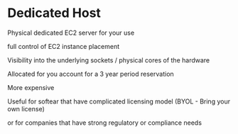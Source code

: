 # Dedicated Host
Physical dedicated EC2 server for your use

full control of EC2 instance placement

Visibility into the underlying sockets / physical cores of the hardware

Allocated for you account for a 3 year period reservation

More expensive

Useful for softear that have complicated licensing model (BYOL - Bring your own license)

or for companies that have strong regulatory or compliance needs